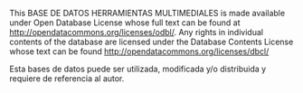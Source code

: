 This BASE DE DATOS HERRAMIENTAS MULTIMEDIALES is made available under Open Database License whose full text can be found at http://opendatacommons.org/licenses/odbl/. Any rights in individual contents of the database are licensed under the Database Contents License whose text can be found http://opendatacommons.org/licenses/dbcl/

Esta bases de datos puede ser utilizada, modificada y/o distribuida y requiere de referencia al autor.
